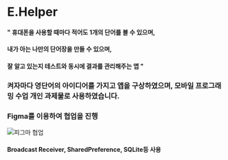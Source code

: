 # E.Helper

#### " 휴대폰을 사용할 때마다 적어도 1개의 단어를 볼 수 있으며,
#### 내가 아는 나만의 단어장을 만들 수 있으며,
#### 잘 알고 있는지 테스트와 동시에 결과를 관리해주는 앱 "

### 켜자마다 영단어의 아이디어를 가지고 앱을 구상하였으며, 모바일 프로그래밍 수업 개인 과제물로 사용하였습니다.


### Figma를 이용하여 협업을 진행

![피그마 협업](https://user-images.githubusercontent.com/15981307/130124408-dc662777-ac51-4b62-8983-373604755618.png)

#### Broadcast Receiver, SharedPreference, SQLite등 사용

